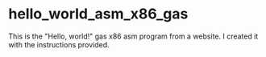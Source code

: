 # hello_world_asm_x86_gas
This is the "Hello, world!" gas x86 asm program from a website. I created it with the instructions provided.
